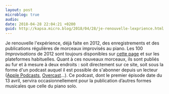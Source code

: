 ```yaml
---
layout: post
microblog: true
audio: 
date: 2018-04-28 22:04:21 +0200
guid: http://kapsa.micro.blog/2018/04/28/je-renouvelle-lexprience.html
---
```

Je renouvelle l'expérience, déjà faite en 2012, des enregistrements et des publications régulières de morceaux improvisés au piano. Les 100 _Improvisations_ de 2012 sont toujours disponibles sur [cette page](http://jeankapsa.com/musique/) et sur les plateformes habituelles. Quant à ces nouveaux morceaux, ils sont publiés au fur et à mesure à deux endroits : soit directement sur ce site, soit sous la forme d'un podcast auquel il est possible de s'abonner depuis un lecteur ([Apple Podcasts](https://itunes.apple.com/fr/podcast/jean-kapsa/id1374120309?mt=2), [Overcast](https://overcast.fm/itunes1374120309/jean-kapsa)…). Ce podcast, dont le premier épisode date du 13 avril, servira occasionnellement pour la publication d’autres formes musicales que celle du piano solo.
